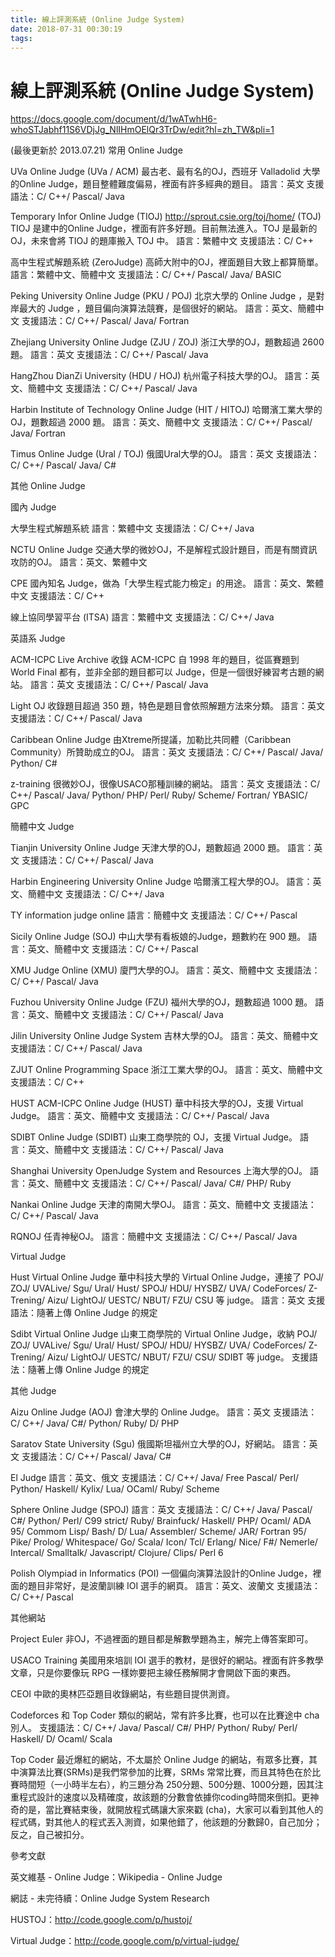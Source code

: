 ```yaml
---
title: 線上評測系統 (Online Judge System)
date: 2018-07-31 00:30:19
tags:
---
```


線上評測系統 (Online Judge System)
===

https://docs.google.com/document/d/1wATwhH6-whoSTJabhf11S6VDjJg_NlIHmOElQr3TrDw/edit?hl=zh_TW&pli=1


(最後更新於 2013.07.21)
常用 Online Judge


UVa Online Judge (UVa / ACM)
最古老、最有名的OJ，西班牙 Valladolid 大學的Online Judge，題目整體難度偏易，裡面有許多經典的題目。
語言：英文
支援語法：C/ C++/ Pascal/ Java

Temporary Infor Online Judge (TIOJ)
http://sprout.csie.org/toj/home/ (TOJ)
TIOJ 是建中的Online Judge，裡面有許多好題。目前無法進入。TOJ 是最新的 OJ，未來會將 TIOJ 的題庫搬入 TOJ 中。
語言：繁體中文
支援語法：C/ C++

高中生程式解題系統 (ZeroJudge)
高師大附中的OJ，裡面題目大致上都算簡單。
語言：繁體中文、簡體中文
支援語法：C/ C++/ Pascal/ Java/ BASIC

Peking University Online Judge (PKU / POJ)
北京大學的 Online Judge ，是對岸最大的 Judge ，題目偏向演算法競賽，是個很好的網站。
語言：英文、簡體中文
支援語法：C/ C++/ Pascal/ Java/ Fortran

Zhejiang University Online Judge (ZJU / ZOJ)
浙江大學的OJ，題數超過 2600 題。
語言：英文
支援語法：C/ C++/ Pascal/ Java

HangZhou DianZi University (HDU / HOJ)
杭州電子科技大學的OJ。
語言：英文、簡體中文
支援語法：C/ C++/ Pascal/ Java


Harbin Institute of Technology Online Judge (HIT / HITOJ)
哈爾濱工業大學的OJ，題數超過 2000 題。
語言：英文、簡體中文
支援語法：C/ C++/ Pascal/ Java/ Fortran

Timus Online Judge (Ural / TOJ)
俄國Ural大學的OJ。
語言：英文
支援語法：C/ C++/ Pascal/ Java/ C#

其他 Online Judge


國內 Judge

大學生程式解題系統
語言：繁體中文
支援語法：C/ C++/ Java

NCTU Online Judge
交通大學的微妙OJ，不是解程式設計題目，而是有關資訊攻防的OJ。
語言：英文、繁體中文

CPE
國內知名 Judge，做為「大學生程式能力檢定」的用途。
語言：英文、繁體中文
支援語法：C/ C++

線上協同學習平台 (ITSA)
語言：繁體中文
支援語法：C/ C++/ Java

英語系 Judge

ACM-ICPC Live Archive
收錄 ACM-ICPC 自 1998 年的題目，從區賽題到 World Final 都有，並非全部的題目都可以 Judge，但是一個很好練習考古題的網站。
語言：英文
支援語法：C/ C++/ Pascal/ Java

Light OJ
收錄題目超過 350 題，特色是題目會依照解題方法來分類。
語言：英文
支援語法：C/ C++/ Pascal/ Java

Caribbean Online Judge
由Xtreme所提議，加勒比共同體（Caribbean Community）所贊助成立的OJ。
語言：英文
支援語法：C/ C++/ Pascal/ Java/ Python/ C#

z-training
很微妙OJ，很像USACO那種訓練的網站。
語言：英文
支援語法：C/ C++/ Pascal/ Java/ Python/ PHP/ Perl/ Ruby/ Scheme/ Fortran/ YBASIC/ GPC

簡體中文 Judge

Tianjin University Online Judge
天津大學的OJ，題數超過 2000 題。
語言：英文
支援語法：C/ C++/ Pascal/ Java

Harbin Engineering University Online Judge
哈爾濱工程大學的OJ。
語言：英文、簡體中文
支援語法：C/ C++/ Java

TY information judge online
語言：簡體中文
支援語法：C/ C++/ Pascal

Sicily Online Judge (SOJ)
中山大學有看板娘的Judge，題數約在 900 題。
語言：英文、簡體中文
支援語法：C/ C++/ Pascal

XMU Judge Online (XMU)
廈門大學的OJ。
語言：英文、簡體中文
支援語法：C/ C++/ Pascal/ Java


Fuzhou University Online Judge (FZU)
福州大學的OJ，題數超過 1000 題。
語言：英文、簡體中文
支援語法：C/ C++/ Pascal/ Java

Jilin University Online Judge System
吉林大學的OJ。
語言：英文、簡體中文
支援語法：C/ C++/ Pascal/ Java

ZJUT Online Programming Space
浙江工業大學的OJ。
語言：英文、簡體中文
支援語法：C/ C++

HUST ACM-ICPC Online Judge (HUST)
華中科技大學的OJ，支援 Virtual Judge。
語言：英文、簡體中文
支援語法：C/ C++/ Pascal/ Java

SDIBT Online Judge (SDIBT)
山東工商學院的 OJ，支援 Virtual Judge。
語言：英文、簡體中文
支援語法：C/ C++/ Pascal/ Java

Shanghai University OpenJudge System and Resources
上海大學的OJ。
語言：英文、簡體中文
支援語法：C/ C++/ Pascal/ Java/ C#/ PHP/ Ruby

Nankai Online Judge
天津的南開大學OJ。
語言：英文、簡體中文
支援語法：C/ C++/ Pascal/ Java

RQNOJ
任青神秘OJ。
語言：簡體中文
支援語法：C/ C++/ Pascal/ Java



Virtual Judge

Hust Virtual Online Judge
華中科技大學的 Virtual Online Judge，連接了 POJ/ ZOJ/ UVALive/ Sgu/ Ural/ Hust/ SPOJ/ HDU/ HYSBZ/ UVA/ CodeForces/ Z-Trening/ Aizu/ LightOJ/ UESTC/ NBUT/ FZU/ CSU 等 judge。
語言：英文
支援語法：隨著上傳 Online Judge 的規定

Sdibt Virtual Online Judge
山東工商學院的 Virtual Online Judge，收納 POJ/ ZOJ/ UVALive/ Sgu/ Ural/ Hust/ SPOJ/ HDU/ HYSBZ/ UVA/ CodeForces/ Z-Trening/ Aizu/ LightOJ/ UESTC/ NBUT/ FZU/ CSU/ SDIBT 等 judge。
支援語法：隨著上傳 Online Judge 的規定

其他 Judge

Aizu Online Judge (AOJ)
會津大學的 Online Judge。
語言：英文
支援語法：C/ C++/ Java/ C#/ Python/ Ruby/ D/ PHP

Saratov State University (Sgu)
俄國斯坦福州立大學的OJ，好網站。
語言：英文
支援語法：C/ C++/ Pascal/ Java/ C#

El Judge
語言：英文、俄文
支援語法：C/ C++/ Java/ Free Pascal/ Perl/ Python/ Haskell/ Kylix/ Lua/ OCaml/ Ruby/ Scheme

Sphere Online Judge (SPOJ)
語言：英文
支援語法：C/ C++/ Java/ Pascal/ C#/ Python/ Perl/ C99 strict/ Ruby/ Brainfuck/ Haskell/ PHP/ Ocaml/ ADA 95/ Commom Lisp/ Bash/ D/ Lua/ Assembler/ Scheme/ JAR/ Fortran 95/ Pike/ Prolog/ Whitespace/ Go/ Scala/ Icon/ Tcl/ Erlang/ Nice/ F#/ Nemerle/ Intercal/ Smalltalk/ Javascript/ Clojure/ Clips/ Perl 6

Polish Olympiad in Informatics (POI)
一個偏向演算法設計的Online Judge，裡面的題目非常好，是波蘭訓練 IOI 選手的網頁。
語言：英文、波蘭文
支援語法： C/ C++/ Pascal

其他網站


Project Euler
非OJ，不過裡面的題目都是解數學題為主，解完上傳答案即可。

USACO Training
美國用來培訓 IOI 選手的教材，是很好的網站。裡面有許多教學文章，只是你要像玩 RPG 一樣妳要把主線任務解開才會開啟下面的東西。

CEOI
中歐的奧林匹亞題目收錄網站，有些題目提供測資。

Codeforces
和 Top Coder 類似的網站，常有許多比賽，也可以在比賽途中 cha 別人。
支援語法：C/ C++/ Java/ Pascal/ C#/ PHP/ Python/ Ruby/ Perl/ Haskell/  D/ Ocaml/ Scala

Top Coder
最近爆紅的網站，不太屬於 Online Judge 的網站，有眾多比賽，其中演算法比賽(SRMs)是我們常參加的比賽，SRMs 常常比賽，而且其特色在於比賽時間短（一小時半左右），約三題分為 250分題、500分題、1000分題，因其注重程式設計的速度以及精確度，故該題的分數會依據你coding時間來倒扣。更神奇的是，當比賽結束後，就開放程式碼讓大家來戳 (cha)，大家可以看到其他人的程式碼，對其他人的程式丟入測資，如果他錯了，他該題的分數歸0，自己加分；反之，自己被扣分。

參考文獻


英文維基 - Online Judge：Wikipedia - Online Judge

網誌 - 未完待續：Online Judge System Research

HUSTOJ：http://code.google.com/p/hustoj/

Virtual Judge：http://code.google.com/p/virtual-judge/
